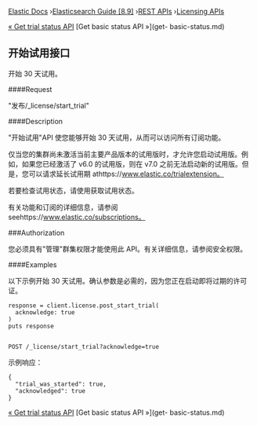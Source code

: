 

[Elastic Docs](/guide/) ›[Elasticsearch Guide [8.9]](index.md) ›[REST
APIs](rest-apis.md) ›[Licensing APIs](licensing-apis.md)

[« Get trial status API](get-trial-status.md) [Get basic status API »](get-
basic-status.md)

## 开始试用接口

开始 30 天试用。

####Request

"发布/_license/start_trial"

####Description

"开始试用"API 使您能够开始 30 天试用，从而可以访问所有订阅功能。

仅当您的集群尚未激活当前主要产品版本的试用版时，才允许您启动试用版。例如，如果您已经激活了 v6.0 的试用版，则在 v7.0 之前无法启动新的试用版。但是，您可以请求延长试用期 athttps://www.elastic.co/trialextension。

若要检查试用状态，请使用获取试用状态。

有关功能和订阅的详细信息，请参阅 seehttps://www.elastic.co/subscriptions。

###Authorization

您必须具有"管理"群集权限才能使用此 API。有关详细信息，请参阅安全权限。

####Examples

以下示例开始 30 天试用。确认参数是必需的，因为您正在启动即将过期的许可证。

    
    
    response = client.license.post_start_trial(
      acknowledge: true
    )
    puts response
    
    
    POST /_license/start_trial?acknowledge=true

示例响应：

    
    
    {
      "trial_was_started": true,
      "acknowledged": true
    }

[« Get trial status API](get-trial-status.md) [Get basic status API »](get-
basic-status.md)
